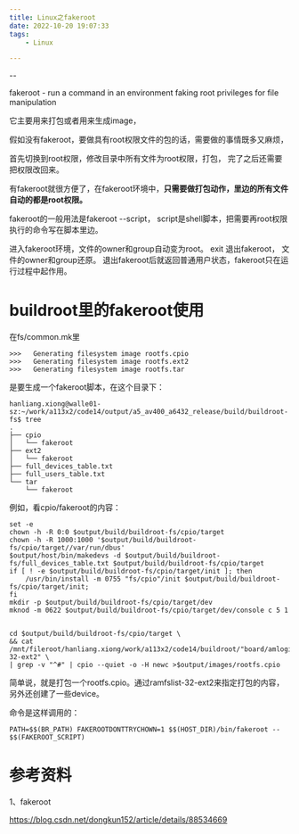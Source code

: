 ```yaml
---
title: Linux之fakeroot
date: 2022-10-20 19:07:33
tags:
	- Linux

---
```


--

fakeroot - run a command in an environment faking root privileges for file manipulation

它主要用来打包或者用来生成image，

假如没有fakeroot，要做具有root权限文件的包的话，需要做的事情既多又麻烦， 

首先切换到root权限，修改目录中所有文件为root权限，打包， 完了之后还需要把权限改回来。

有fakeroot就很方便了，在fakeroot环境中，**只需要做打包动作，里边的所有文件自动的都是root权限。**

fakeroot的一般用法是fakeroot --script， script是shell脚本，把需要再root权限执行的命令写在脚本里边。

进入fakeroot环境，文件的owner和group自动变为root。 exit 退出fakeroot， 文件的owner和group还原。
退出fakeroot后就返回普通用户状态，fakeroot只在运行过程中起作用。



# buildroot里的fakeroot使用

在fs/common.mk里

```
>>>   Generating filesystem image rootfs.cpio
>>>   Generating filesystem image rootfs.ext2
>>>   Generating filesystem image rootfs.tar
```

是要生成一个fakeroot脚本，在这个目录下：

```
hanliang.xiong@walle01-sz:~/work/a113x2/code14/output/a5_av400_a6432_release/build/buildroot-fs$ tree
.
├── cpio
│   └── fakeroot
├── ext2
│   └── fakeroot
├── full_devices_table.txt
├── full_users_table.txt
└── tar
    └── fakeroot
```

例如，看cpio/fakeroot的内容：

```
set -e
chown -h -R 0:0 $output/build/buildroot-fs/cpio/target
chown -h -R 1000:1000 '$output/build/buildroot-fs/cpio/target//var/run/dbus'
$output/host/bin/makedevs -d $output/build/buildroot-fs/full_devices_table.txt $output/build/buildroot-fs/cpio/target
if [ ! -e $output/build/buildroot-fs/cpio/target/init ]; then 
    /usr/bin/install -m 0755 "fs/cpio"/init $output/build/buildroot-fs/cpio/target/init; 
fi
mkdir -p $output/build/buildroot-fs/cpio/target/dev
mknod -m 0622 $output/build/buildroot-fs/cpio/target/dev/console c 5 1


cd $output/build/buildroot-fs/cpio/target \
&& cat /mnt/fileroot/hanliang.xiong/work/a113x2/code14/buildroot/"board/amlogic/mesona5_av400/initramfs/ramfslist-32-ext2" \
| grep -v "^#" | cpio --quiet -o -H newc >$output/images/rootfs.cpio
```

简单说，就是打包一个rootfs.cpio。通过ramfslist-32-ext2来指定打包的内容，另外还创建了一些device。

命令是这样调用的：

```
PATH=$$(BR_PATH) FAKEROOTDONTTRYCHOWN=1 $$(HOST_DIR)/bin/fakeroot -- $$(FAKEROOT_SCRIPT)
```



# 参考资料

1、fakeroot

https://blog.csdn.net/dongkun152/article/details/88534669